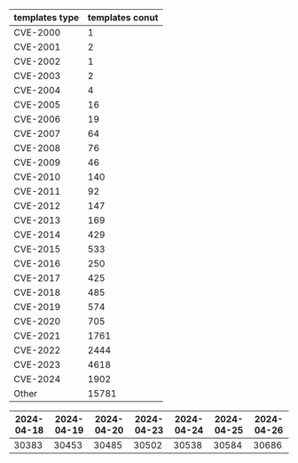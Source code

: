 | templates type | templates conut | 
| --- | --- | 
| CVE-2000 | 1 |
| CVE-2001 | 2 |
| CVE-2002 | 1 |
| CVE-2003 | 2 |
| CVE-2004 | 4 |
| CVE-2005 | 16 |
| CVE-2006 | 19 |
| CVE-2007 | 64 |
| CVE-2008 | 76 |
| CVE-2009 | 46 |
| CVE-2010 | 140 |
| CVE-2011 | 92 |
| CVE-2012 | 147 |
| CVE-2013 | 169 |
| CVE-2014 | 429 |
| CVE-2015 | 533 |
| CVE-2016 | 250 |
| CVE-2017 | 425 |
| CVE-2018 | 485 |
| CVE-2019 | 574 |
| CVE-2020 | 705 |
| CVE-2021 | 1761 |
| CVE-2022 | 2444 |
| CVE-2023 | 4618 |
| CVE-2024 | 1902 |
| Other | 15781 |


|2024-04-18 | 2024-04-19 | 2024-04-20 | 2024-04-23 | 2024-04-24 | 2024-04-25 | 2024-04-26|
|--- | ------ | ------ | ------ | ------ | ------ | ---|
|30383 | 30453 | 30485 | 30502 | 30538 | 30584 | 30686|
